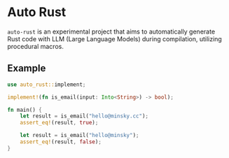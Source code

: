# Auto Rust

`auto-rust` is an experimental project that aims to automatically generate Rust code with LLM (Large Language Models) during compilation, utilizing procedural macros.

## Example

```rust
use auto_rust::implement;

implement!(fn is_email(input: Into<String>) -> bool);

fn main() {
    let result = is_email("hello@minsky.cc");
    assert_eq!(result, true);

    let result = is_email("hello@minsky");
    assert_eq!(result, false);
}

```
